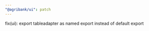 ```yaml
---
"@agribank/ui": patch
---
```


fix(ui): export tableadapter as named export instead of default export

